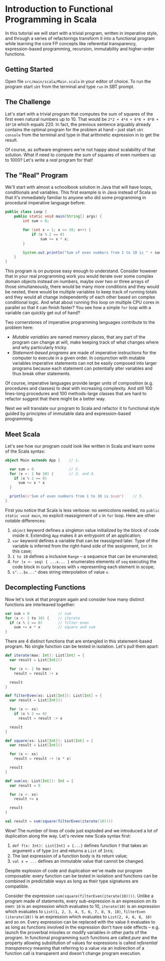 Introduction to Functional Programming in Scala
============

In this tutorial we will start with a trivial program, written in imperative 
style, and through a series of refactorings transform it into a functional 
program while learning the core FP concepts like referential transparency, 
expression-based programming, recursion, immutability and higher-order 
functions.

Getting Started
-------

Open file `src/main/scala/Main.scala` in your editor of choice. To run the 
program start `sbt` from the terminal and type `run` in SBT prompt.

The Challenge
-------------

Let's start with a trivial program that computes the sum of squares of the 
first even natural numbers up to 10. That would be `2*2 + 4*4 + 6*6 + 8*8 + 
10*10` which equals 220. In fact, the previous sentence arguably already 
contains the optimal program for the problem at hand – just start `sbt 
console` from the terminal and type in that arithmetic expression in to get 
the result.

Of course, as software engineers we're not happy about scalability of that 
solution. What if need to compute the sum of squares of even numbers up to 
1000? Let's write a *real* program for that!

The "Real" Program
------------------

We'll start with almost a schoolbook solution in Java that will have loops, 
conditionals and variables. This first example is in Java instead of Scala 
so that it's immediately familiar to anyone who did some programming in 
procedural imperative language before:

```java
public class Loop {
    public static void main(String[] args) {
        int sum = 0;

        for (int x = 1; x <= 10; x++) {
            if (x % 2 == 0)
                sum += x * x;
        }

        System.out.println("Sum of even numbers from 1 to 10 is " + sum);
    }
}
```

This program is on purpose easy enough to understand. Consider however that 
in your real programming work you would iterate over some complex domain 
objects instead on numbers, maybe over two or three arrays of those 
simultaneously, there would be many more conditions and they would be nested,
there would be multiple variables to keep track of running totals and they 
would all change independently of each other based on complex conditional 
logic. And what about running this loop on multiple CPU cores in parallel so 
that it can finish faster? You see how a simple `for` loop with a variable can 
quickly get out of hand?

Two cornerstones of imperative programming languages contribute to the 
problem here:

- *Mutable variables* are named memory places, that any part of the program 
can change at will, make keeping track of what changes where and why 
particularly tricky.
- *Statement-based programs* are made of imperative instructions for the 
computer to execute in a given order. In conjunction with mutable variables 
imperative statements can not be easily composed into larger programs because
 each statement can potentially alter variables and thus break other statements.

Of course, imperative languages provide larger units of composition (e.g. 
procedures and classes) to deal with increasing complexity. And still 100 
lines-long procedures and 100 methods-large classes that are hard to refactor
 suggest that there might be a better way.

Next we will translate our program to Scala and refactor it to functional 
style guided by principles of immutable data and expression-based programming.

Meet Scala
----------

Let's see how our program could look like written in Scala and learn some of 
the Scala syntax:

```scala
object Main extends App {    // 1.

  var sum = 0                // 2.
  for (x <- 1 to 10) {       // 3. and 4.
    if (x % 2 == 0)
      sum += x * x
  }

  println(s"Sum of even numbers from 1 to 10 is $sum")    // 5.
}
```

First you notice that Scala is less verbose: no semicolons needed, no `public
 static void main`, no explicit reassignment of `x` in `for` loop. Here are 
 other notable differences:

1. `object` keyword defines a singleton value initialized by the block of code 
inside it. Extending `App` makes it an entrypoint of an application;
2. `var` keyword defines a variable that can be reassigned later. Type of the
 variable is inferred from the right-hand side of the assignment, `Int` in 
 this case;
3. `1 to 10` defines a inclusive `Range` – a sequence that can be enumerated;
4. `for (x <- seq) { ...x... }` enumerates elements of `seq` executing the 
code block in curly braces with `x` representing each element in scope;
5. `s"...$x..."` does string interpolation of value `x`.

Decomplecting Functions
-----------------------

Now let's look at that program again and consider how many distinct functions
 are interleaved together:

```scala
var sum = 0             // sum
for (x <- 1 to 10) {    // iterate
  if (x % 2 == 0)       // filter even
    sum += x * x        // square and sum
}
```

There are 4 distinct functions that are entangled in this statement-based 
program. No single function can be tested in isolation. Let's pull them apart:

```scala
def iterate(max: Int): List[Int] = {
  var result = List[Int]()

  for (x <- 1 to max)
    result = result :+ x

  result
}

def filterEven(xs: List[Int]): List[Int] = {
  var result = List[Int]()

  for (x <- xs)
    if (x % 2 == 0)
      result = result :+ x

  result
}

def square(xs: List[Int]): List[Int] = {
  var result = List[Int]()

  for (x <- xs)
    result = result :+ (x * x)

  result
}

def sum(xs: List[Int]): Int = {
  var result = 0

  for (x <- xs)
    result += x

  result
}

val result = sum(square(filterEven(iterate(10))))
```

Wow! The number of lines of code just exploded and we introduced a lot of 
duplication along the way. Let's review new Scala syntax first:

1. `def f(x: Int): List[Int] = {...}` defines function `f` that takes an 
argument `x` of type `Int` and returns a `List` of `Int`s;
2. The last expression of a function body is its return value;
3. `val x = ...` defines an immutable value that cannot be changed.

Despite explosion of code and duplication we've made our program 
composable: every function can be tested in isolation and functions can be 
combined in predictable ways as long as their type signatures are compatible.

Consider the expression `sum(square(filterEven(iterate(10))))`. Unlike a 
program made of statements, every sub-expression is an expression on its own:
 `10` is an expression which evaluates to 10, `iterate(10)` is an expression 
which evaluates to `List(1, 2, 3, 4, 5, 6, 7, 8, 9, 10)`, `filterEven 
(iterate(10))` is an expression which evaluates to `List(2, 4, 6, 8, 10)` 
and so on. Every expression can be replaced with the value it evaluates to as 
long as functions involved in the expression don't have side effects – e.g.
launch the proverbial missiles or modify variables in other parts of the 
program. In functional programming such functions are called *pure* and the 
property allowing substitution of values for expressions is called 
*referential transparency* meaning that referring to a value via an 
indirection of a function call is transparent and doesn't change program 
execution.
